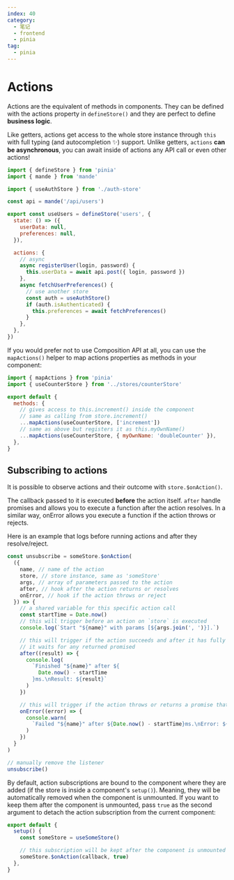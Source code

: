 ```yaml
---
index: 40
category:
  - 笔记
  - frontend
  - pinia
tag:
  - pinia
---
```


# Actions

Actions are the equivalent of methods in components.
They can be defined with the actions property in `defineStore()` and they are perfect to define **business logic**.

Like getters, actions get access to the whole store instance through `this` with full typing (and autocompletion ✨) support.
Unlike getters, `actions` **can be asynchronous**, you can await inside of actions any API call or even other actions!

```js
import { defineStore } from 'pinia'
import { mande } from 'mande'

import { useAuthStore } from './auth-store'

const api = mande('/api/users')

export const useUsers = defineStore('users', {
  state: () => ({
    userData: null,
    preferences: null,
  }),

  actions: {
    // async
    async registerUser(login, password) {
      this.userData = await api.post({ login, password })
    },
    async fetchUserPreferences() {
      // use another store
      const auth = useAuthStore()
      if (auth.isAuthenticated) {
        this.preferences = await fetchPreferences()
      }
    },
  },
})
```

If you would prefer not to use Composition API at all, you can use the `mapActions()` helper to map actions properties as methods in your component:

```js
import { mapActions } from 'pinia'
import { useCounterStore } from '../stores/counterStore'

export default {
  methods: {
    // gives access to this.increment() inside the component
    // same as calling from store.increment()
    ...mapActions(useCounterStore, ['increment'])
    // same as above but registers it as this.myOwnName()
    ...mapActions(useCounterStore, { myOwnName: 'doubleCounter' }),
  },
}
```

## Subscribing to actions

It is possible to observe actions and their outcome with `store.$onAction()`.

The callback passed to it is executed **before** the action itself.
`after` handle promises and allows you to execute a function after the action resolves.
In a similar way, onError allows you execute a function if the action throws or rejects.

Here is an example that logs before running actions and after they resolve/reject.

```js
const unsubscribe = someStore.$onAction(
  ({
    name, // name of the action
    store, // store instance, same as 'someStore'
    args, // array of parameters passed to the action
    after, // hook after the action returns or resolves
    onError, // hook if the action throws or reject
  }) => {
    // a shared variable for this specific action call
    const startTime = Date.now()
    // this will trigger before an action on `store` is executed
    console.log(`Start "${name}" with params [${args.join(', ')}].`)

    // this will trigger if the action succeeds and after it has fully run.
    // it waits for any returned promised
    after((result) => {
      console.log(
        `Finished "${name}" after ${
          Date.now() - startTime
        }ms.\nResult: ${result}`
      )
    })

    // this will trigger if the action throws or returns a promise that rejects
    onError((error) => {
      console.warn(
        `Failed "${name}" after ${Date.now() - startTime}ms.\nError: ${error}.`
      )
    })
  }
)

// manually remove the listener
unsubscribe()
```

By default, action subscriptions are bound to the component where they are added (if the store is inside a component's `setup()`).
Meaning, they will be automatically removed when the component is unmounted.
If you want to keep them after the component is unmounted,
pass `true` as the second argument to detach the action subscription from the current component:

```js
export default {
  setup() {
    const someStore = useSomeStore()

    // this subscription will be kept after the component is unmounted
    someStore.$onAction(callback, true)
  },
}
```
